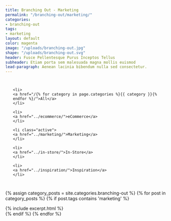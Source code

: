 ```yaml
---
title: Branching Out - Marketing
permalink: "/branching-out/marketing/"
categories:
- branching-out
tags:
- marketing
layout: default
color: magenta
image: "/uploads/branching-out.jpg"
shape: "/uploads/branching-out.svg"
header: Fusce Pellentesque Purus Inceptos Tellus
subheader: Etiam porta sem malesuada magna mollis euismod
lead-paragraph: Aenean lacinia bibendum nulla sed consectetur.
---
```


<!-- Sub Navigation -->
<div class="sub-navigation">
<div class="row">
<div class="small-12 columns">
<ul class="vertical medium-horizontal dropdown menu">
	
	<li>
	<a href="/{% for category in page.categories %}{{ category }}{% endfor %}/">All</a>
	</li>
	
	<li>
	<a href="../ecommerce/">eCommerce</a>
	</li>
	
	<li class="active">
	<a href="../marketing/">Marketing</a>
	</li>
	
	<li>
	<a href="../in-store/">In-Store</a>
	</li>
	
	<li>
	<a href="../inspiration/">Inspiration</a>
	</li>
	
</ul>
</div>
</div>
</div>
<!-- End Sub Navigation -->

<div class="category__content__wrap">
<div class="row category__content" id="category__content">


{% assign category_posts = site.categories.branching-out %}
{% for post in category_posts %}
{% if post.tags contains 'marketing' %}
<div class="small-12 medium-6 large-4 columns">
{% include excerpt.html %}
</div>
{% endif %}
{% endfor %}
</div>
</div>
